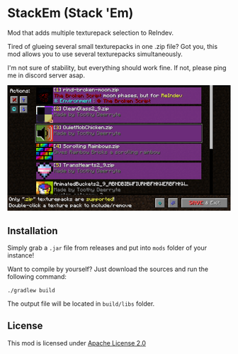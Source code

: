 # StackEm (Stack 'Em)

Mod that adds multiple texturepack selection to ReIndev.

Tired of glueing several small texturepacks in one .zip file? Got you, this mod allows you to use several texturepacks simultaneously.

I'm not sure of stability, but everything should work fine. If not, please ping me in discord server asap.

![Showcase!](https://github.com/tracystacktrace/StackEm/raw/main/docs/showcase_1.png)

## Installation

Simply grab a `.jar` file from releases and put into `mods` folder of your instance!

Want to compile by yourself? Just download the sources and run the following command:
```shell
./gradlew build
```

The output file will be located in `build/libs` folder.

## License

This mod is licensed under [Apache License 2.0](https://github.com/tracystacktrace/ICY/blob/main/LICENSE)